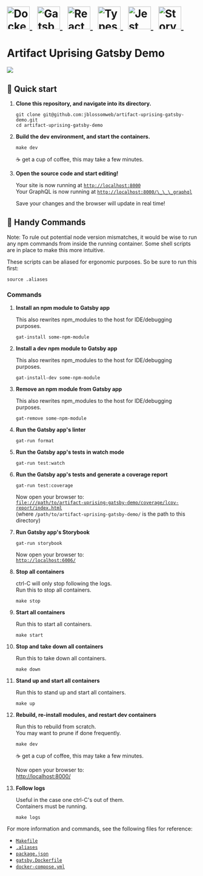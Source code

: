 <h1>
  <a href="https://www.docker.com/" target="_blank">
    <img alt="Docker" src="https://www.docker.com/sites/default/files/d8/2019-07/Moby-logo.png" height="60" />
  </a>
  &nbsp;
  <a href="https://www.gatsbyjs.org/" target="_blank">
    <img alt="Gatsby" src="https://www.gatsbyjs.org/monogram.svg" height="60" />
  </a>
  &nbsp;
  <a href="https://reactjs.org/" target="_blank">
    <img alt="React" src="https://cdn4.iconfinder.com/data/icons/logos-3/600/React.js_logo-512.png" height="60" />
  </a>
  &nbsp;
  <a href="https://www.typescriptlang.org/" target="_blank">
    <img alt="Typescript" src="https://seeklogo.com/images/T/typescript-logo-B29A3F462D-seeklogo.com.png" height="60" />
  </a>
  &nbsp;
  <a href="https://jestjs.io/" target="_blank">
    <img alt="Jest" src="https://seeklogo.com/images/J/jest-logo-F9901EBBF7-seeklogo.com.png" height="60" />
  </a>
  &nbsp;
  <a href="https://storybook.js.org/" target="_blank">
    <img alt="Storybook" src="https://pbs.twimg.com/profile_images/1100804485616566273/sOct-Txm_200x200.png" height="60" />
  </a>
  &nbsp;
</h1>

# Artifact Uprising Gatsby Demo

![](https://i.giphy.com/media/g9582DNuQppxC/giphy.webp)

## 🚀 Quick start

1.  **Clone this repository, and navigate into its directory.**

    ```shell
    git clone git@github.com:jblossomweb/artifact-uprising-gatsby-demo.git
    cd artifact-uprising-gatsby-demo
    ```

2.  **Build the dev environment, and start the containers.**

    ```shell
    make dev
    ```

    ☕ get a cup of coffee, this may take a few minutes.

3.  **Open the source code and start editing!**

    Your site is now running at [`http://localhost:8000`](http://localhost:8000)<br>
    Your GraphQL is now running at [`http://localhost:8000/\_\_\_graphql`](http://localhost:8000/___graphql)

    Save your changes and the browser will update in real time!

## 💫 Handy Commands

Note: To rule out potential node version mismatches, it would be wise to run any npm commands from inside the running container. Some shell scripts are in place to make this more intuitive.

These scripts can be aliased for ergonomic purposes. So be sure to run this first:

```shell
source .aliases
```

### Commands

1.  **Install an npm module to Gatsby app**

    This also rewrites npm_modules to the host for IDE/debugging purposes.

    ```shell
    gat-install some-npm-module
    ```

2.  **Install a dev npm module to Gatsby app**

    This also rewrites npm_modules to the host for IDE/debugging purposes.

    ```shell
    gat-install-dev some-npm-module
    ```

3.  **Remove an npm module from Gatsby app**

    This also rewrites npm_modules to the host for IDE/debugging purposes.

    ```shell
    gat-remove some-npm-module
    ```

4.  **Run the Gatsby app's linter**

    ```shell
    gat-run format
    ```

5.  **Run the Gatsby app's tests in watch mode**

    ```shell
    gat-run test:watch
    ```

6.  **Run the Gatsby app's tests and generate a coverage report**

    ```shell
    gat-run test:coverage
    ```

    Now open your browser to:<br> [`file:///path/to/artifact-uprising-gatsby-demo/coverage/lcov-report/index.html`](file:///path/to/artifact-uprising-gatsby-demo/coverage/lcov-report/index.html)<br>
    (where `/path/to/artifact-uprising-gatsby-demo/` is the path to this directory)

7.  **Run Gatsby app's Storybook**

    ```shell
    gat-run storybook
    ```

    Now open your browser to:<br>[`http://localhost:6006/`](http://localhost:6006/)

8.  **Stop all containers**

    ctrl-C will only stop following the logs.<br>
    Run this to stop all containers.<br>

    ```shell
    make stop
    ```

9.  **Start all containers**

    Run this to start all containers.<br>

    ```shell
    make start
    ```

10. **Stop and take down all containers**

    Run this to take down all containers.<br>

    ```shell
    make down
    ```

11. **Stand up and start all containers**

    Run this to stand up and start all containers.<br>

    ```shell
    make up
    ```

12. **Rebuild, re-install modules, and restart dev containers**

    Run this to rebuild from scratch.<br>
    You may want to prune if done frequently.<br>

    ```shell
    make dev
    ```

    ☕ get a cup of coffee, this may take a few minutes.

    Now open your browser to:<br>[http://localhost:8000/](http://localhost:8000/)

13. **Follow logs**

    Useful in the case one ctrl-C's out of them.<br>
    Containers must be running.

    ```shell
    make logs
    ```

For more information and commands, see the following files for reference:

- [`Makefile`](https://github.com/jblossomweb/artifact-uprising-gatsby-demo/blob/master/Makefile)
- [`.aliases`](https://github.com/jblossomweb/artifact-uprising-gatsby-demo/blob/master/.aliases)
- [`package.json`](https://github.com/jblossomweb/artifact-uprising-gatsby-demo/blob/master/package.json)
- [`gatsby.Dockerfile`](https://github.com/jblossomweb/artifact-uprising-gatsby-demo/blob/master/gatsby.Dockerfile)
- [`docker-compose.yml`](https://github.com/jblossomweb/artifact-uprising-gatsby-demo/blob/master/docker-compose.yml)
